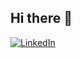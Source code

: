 ## Hi there 👋

[![LinkedIn](https://img.shields.io/badge/LinkedIn-Profile-blue)](https://www.linkedin.com/in/sina-taamoli-a49b44b6/)
<!--
**sinataamoli/SinaTaamoli** is a ✨ _special_ ✨ repository because its `README.md` (this file) appears on your GitHub profile.

Here are some ideas to get you started:

- 🔭 I’m currently working on ...
- 🌱 I’m currently learning ...
- 👯 I’m looking to collaborate on ...
- 🤔 I’m looking for help with ...
- 💬 Ask me about ...
- 📫 How to reach me: ...
- 😄 Pronouns: ...
- ⚡ Fun fact: ...
-->

